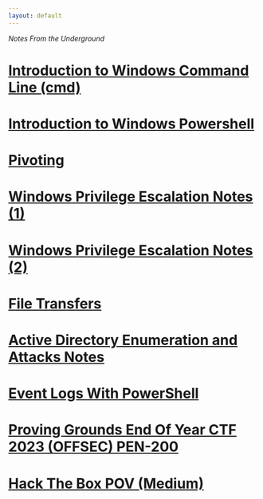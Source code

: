 ```yaml
---
layout: default
---
```

_Notes_ _From_ _the_ _Underground_

# [Introduction to Windows Command Line (cmd)](./pages/cmd.html)

# [Introduction to Windows Powershell](./pages/powershell.html)

# [Pivoting](./pages/pivot.html)

# [Windows Privilege Escalation Notes (1)](./pages/windowsPriv1.html)

# [Windows Privilege Escalation Notes (2)](./pages/windowsPriv2.html)

# [File Transfers](./pages/filetransfer.html)

# [Active Directory Enumeration and Attacks Notes](./pages/ActiveDirectory.html)

# [Event Logs With PowerShell](./pages/evt1.html)

# [Proving Grounds End Of Year CTF 2023 (OFFSEC) PEN-200](./pages/offsec.html)

# [Hack The Box POV (Medium)](./pages/pov.html)

